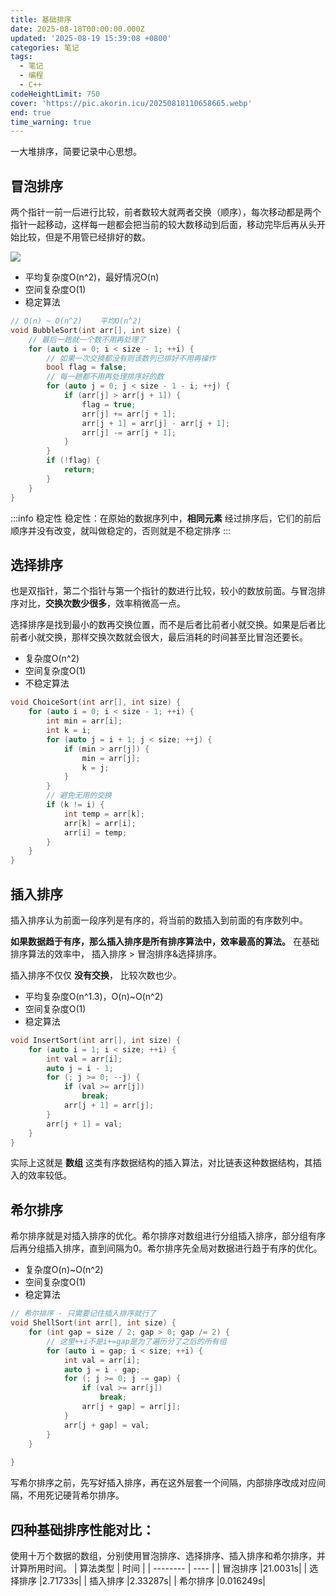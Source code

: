 ```yaml
---
title: 基础排序
date: 2025-08-18T00:00:00.000Z
updated: '2025-08-19 15:39:08 +0800'
categories: 笔记
tags:
  - 笔记
  - 编程
  - C++
codeHeightLimit: 750
cover: 'https://pic.akorin.icu/20250818110658665.webp'
end: true
time_warning: true
---
```


一大堆排序，简要记录中心思想。

<!-- more -->

## 冒泡排序

两个指针一前一后进行比较，前者数较大就两者交换（顺序），每次移动都是两个指针一起移动，这样每一趟都会把当前的较大数移动到后面，移动完毕后再从头开始比较，但是不用管已经排好的数。

![](https://pic.akorin.icu/20250818111128548.webp)

- 平均复杂度O(n^2)，最好情况O(n)
- 空间复杂度O(1)
- 稳定算法

```C++
// O(n) ~ O(n^2)    平均O(n^2)
void BubbleSort(int arr[], int size) {
    // 最后一趟就一个数不用再处理了
    for (auto i = 0; i < size - 1; ++i) {
        // 如果一次交换都没有则该数列已排好不用再操作
        bool flag = false;
        // 每一趟都不用再处理排序好的数
        for (auto j = 0; j < size - 1 - i; ++j) {
            if (arr[j] > arr[j + 1]) {
                flag = true;
                arr[j] += arr[j + 1];
                arr[j + 1] = arr[j] - arr[j + 1];
                arr[j] -= arr[j + 1];
            }
        }
        if (!flag) {
            return;
        }
    }
}
```

:::info 稳定性
 稳定性：在原始的数据序列中，**相同元素** 经过排序后，它们的前后顺序并没有改变，就叫做稳定的，否则就是不稳定排序
:::

## 选择排序

也是双指针，第二个指针与第一个指针的数进行比较，较小的数放前面。与冒泡排序对比，**交换次数少很多**，效率稍微高一点。

选择排序是找到最小的数再交换位置，而不是后者比前者小就交换。如果是后者比前者小就交换，那样交换次数就会很大，最后消耗的时间甚至比冒泡还要长。


- 复杂度O(n^2)
- 空间复杂度O(1)
- 不稳定算法

```C++
void ChoiceSort(int arr[], int size) {
    for (auto i = 0; i < size - 1; ++i) {
        int min = arr[i];
        int k = i;
        for (auto j = i + 1; j < size; ++j) {
            if (min > arr[j]) {
                min = arr[j];
                k = j;
            }
        }
        // 避免无用的交换
        if (k != i) {
            int temp = arr[k];
            arr[k] = arr[i];
            arr[i] = temp;
        }
    }
}
```

## 插入排序

插入排序认为前面一段序列是有序的，将当前的数插入到前面的有序数列中。

**如果数据趋于有序，那么插入排序是所有排序算法中，效率最高的算法。** 在基础排序算法的效率中， 插入排序 > 冒泡排序&选择排序。

插入排序不仅仅 **没有交换**， 比较次数也少。

- 平均复杂度O(n^1.3)，O(n)~O(n^2)
- 空间复杂度O(1)
- 稳定算法

```C++
void InsertSort(int arr[], int size) {
    for (auto i = 1; i < size; ++i) {
        int val = arr[i];
        auto j = i - 1;
        for (; j >= 0; --j) {
            if (val >= arr[j])
                break;
            arr[j + 1] = arr[j];
        }
        arr[j + 1] = val;
    }
}
```

实际上这就是 **数组** 这类有序数据结构的插入算法，对比链表这种数据结构，其插入的效率较低。

## 希尔排序

希尔排序就是对插入排序的优化。希尔排序对数组进行分组插入排序，部分组有序后再分组插入排序，直到间隔为0。希尔排序先全局对数据进行趋于有序的优化。

- 复杂度O(n)~O(n^2)
- 空间复杂度O(1)
- 稳定算法

```C++
// 希尔排序 - 只需要记住插入排序就行了
void ShellSort(int arr[], int size) {
    for (int gap = size / 2; gap > 0; gap /= 2) {
        // 这里++i不是i+=gap是为了遍历分了之后的所有组
        for (auto i = gap; i < size; ++i) {
            int val = arr[i];
            auto j = i - gap;
            for (; j >= 0; j -= gap) {
                if (val >= arr[j])
                    break;
                arr[j + gap] = arr[j];
            }
            arr[j + gap] = val;
        }
    }
    
}
```

写希尔排序之前，先写好插入排序，再在这外层套一个间隔，内部排序改成对应间隔，不用死记硬背希尔排序。

## 四种基础排序性能对比：
使用十万个数据的数组，分别使用冒泡排序、选择排序、插入排序和希尔排序，并计算所用时间。
| 算法类型 | 时间 |
| -------- | ---- |
| 冒泡排序 |21.0031s|
| 选择排序 |2.71733s|
| 插入排序 |2.33287s|
| 希尔排序 |0.016249s|
